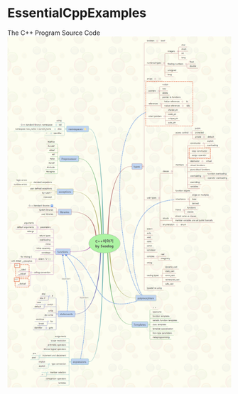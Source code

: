 # EssentialCppExamples
The C++ Program Source Code
<br>
<img src="https://github.com/SeadogAhn/EssentialCppExamples/blob/master/The_C%2B%2B_Story/img/C%2B%2BStory_by_seadog.png" alt="The C++ Story by seadog">
